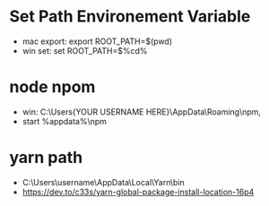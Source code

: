 # Set Path Environement Variable

- mac export: export ROOT_PATH=$(pwd)
- win set: set ROOT_PATH=$%cd%

# node npom

- win: C:\Users\{YOUR USERNAME HERE}\AppData\Roaming\npm,
- start %appdata%\npm

# yarn path

- C:\Users\username\AppData\Local\Yarn\bin
- https://dev.to/c33s/yarn-global-package-install-location-16p4
